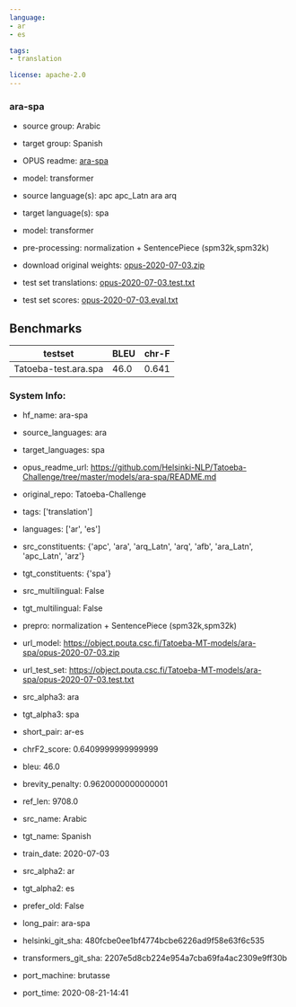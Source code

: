 ```yaml
---
language: 
- ar
- es

tags:
- translation

license: apache-2.0
---
```


### ara-spa

* source group: Arabic 
* target group: Spanish 
*  OPUS readme: [ara-spa](https://github.com/Helsinki-NLP/Tatoeba-Challenge/tree/master/models/ara-spa/README.md)

*  model: transformer
* source language(s): apc apc_Latn ara arq
* target language(s): spa
* model: transformer
* pre-processing: normalization + SentencePiece (spm32k,spm32k)
* download original weights: [opus-2020-07-03.zip](https://object.pouta.csc.fi/Tatoeba-MT-models/ara-spa/opus-2020-07-03.zip)
* test set translations: [opus-2020-07-03.test.txt](https://object.pouta.csc.fi/Tatoeba-MT-models/ara-spa/opus-2020-07-03.test.txt)
* test set scores: [opus-2020-07-03.eval.txt](https://object.pouta.csc.fi/Tatoeba-MT-models/ara-spa/opus-2020-07-03.eval.txt)

## Benchmarks

| testset               | BLEU  | chr-F |
|-----------------------|-------|-------|
| Tatoeba-test.ara.spa 	| 46.0 	| 0.641 |


### System Info: 
- hf_name: ara-spa

- source_languages: ara

- target_languages: spa

- opus_readme_url: https://github.com/Helsinki-NLP/Tatoeba-Challenge/tree/master/models/ara-spa/README.md

- original_repo: Tatoeba-Challenge

- tags: ['translation']

- languages: ['ar', 'es']

- src_constituents: {'apc', 'ara', 'arq_Latn', 'arq', 'afb', 'ara_Latn', 'apc_Latn', 'arz'}

- tgt_constituents: {'spa'}

- src_multilingual: False

- tgt_multilingual: False

- prepro:  normalization + SentencePiece (spm32k,spm32k)

- url_model: https://object.pouta.csc.fi/Tatoeba-MT-models/ara-spa/opus-2020-07-03.zip

- url_test_set: https://object.pouta.csc.fi/Tatoeba-MT-models/ara-spa/opus-2020-07-03.test.txt

- src_alpha3: ara

- tgt_alpha3: spa

- short_pair: ar-es

- chrF2_score: 0.6409999999999999

- bleu: 46.0

- brevity_penalty: 0.9620000000000001

- ref_len: 9708.0

- src_name: Arabic

- tgt_name: Spanish

- train_date: 2020-07-03

- src_alpha2: ar

- tgt_alpha2: es

- prefer_old: False

- long_pair: ara-spa

- helsinki_git_sha: 480fcbe0ee1bf4774bcbe6226ad9f58e63f6c535

- transformers_git_sha: 2207e5d8cb224e954a7cba69fa4ac2309e9ff30b

- port_machine: brutasse

- port_time: 2020-08-21-14:41